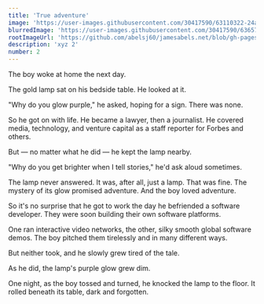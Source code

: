 ```yaml
---
title: 'True adventure'
image: 'https://user-images.githubusercontent.com/30417590/63110322-24afb400-bf59-11e9-8a70-7b412538f349.png'
blurredImage: 'https://user-images.githubusercontent.com/30417590/63657618-11c78b80-c772-11e9-99e9-ae7358492d50.png'
rootImageUrl: 'https://github.com/abelsj60/jamesabels.net/blob/gh-pages/assets/images'
description: 'xyz 2'
number: 2
---
```


The boy woke at home the next day. 

The gold lamp sat on his bedside table. He looked at it. 

"Why do you glow purple," he asked, hoping for a sign. There was none. 

So he got on with life. He became a lawyer, then a journalist. He covered media, technology, and venture capital as a staff reporter for Forbes and others.

But — no matter what he did — he kept the lamp nearby. 

"Why do you get brighter when I tell stories," he'd ask aloud sometimes.

The lamp never answered. It was, after all, just a lamp. That was fine. The mystery of its glow promised adventure. And the boy loved adventure. 

So it's no surprise that he got to work the day he befriended a software developer. They were soon building their own software platforms. 

One ran interactive video networks, the other, silky smooth global software demos. The boy pitched them tirelessly and in many different ways. 

But neither took, and he slowly grew tired of the tale. 

As he did, the lamp's purple glow grew dim. 

One night, as the boy tossed and turned, he knocked the lamp to the floor. It rolled beneath its table, dark and forgotten.
